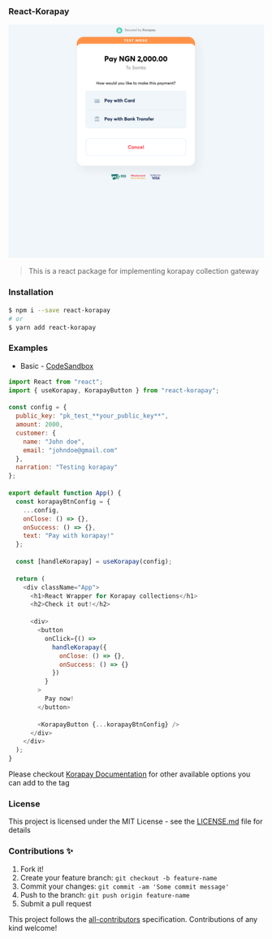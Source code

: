 ### React-Korapay

![Demo](https://github.com/SomtoUgeh/react-korapay/raw/master/media/demo.png)

> This is a react package for implementing korapay collection gateway

### Installation

```bash
$ npm i --save react-korapay
# or
$ yarn add react-korapay
```

### Examples

- Basic -
  [CodeSandbox](https://codesandbox.io/s/react-korapay-example-o6h3j?file=/src/App.js:0-26)

```javascript
import React from "react";
import { useKorapay, KorapayButton } from "react-korapay";

const config = {
  public_key: "pk_test_**your_public_key**",
  amount: 2000,
  customer: {
    name: "John doe",
    email: "johndoe@gmail.com"
  },
  narration: "Testing korapay"
};

export default function App() {
  const korapayBtnConfig = {
    ...config,
    onClose: () => {},
    onSuccess: () => {},
    text: "Pay with korapay!"
  };

  const [handleKorapay] = useKorapay(config);

  return (
    <div className="App">
      <h1>React Wrapper for Korapay collections</h1>
      <h2>Check it out!</h2>

      <div>
        <button
          onClick={() =>
            handleKorapay({
              onClose: () => {},
              onSuccess: () => {}
            })
          }
        >
          Pay now!
        </button>

        <KorapayButton {...korapayBtnConfig} />
      </div>
    </div>
  );
}
```

Please checkout
[Korapay Documentation](https://korahq.atlassian.net/wiki/spaces/AR/pages/1064370549/Collection+Modal)
for other available options you can add to the tag

### License

This project is licensed under the MIT License - see the
[LICENSE.md](LICENSE.md) file for details

### Contributions ✨

1. Fork it!
2. Create your feature branch: `git checkout -b feature-name`
3. Commit your changes: `git commit -am 'Some commit message'`
4. Push to the branch: `git push origin feature-name`
5. Submit a pull request

This project follows the
[all-contributors](https://github.com/all-contributors/all-contributors)
specification. Contributions of any kind welcome!

